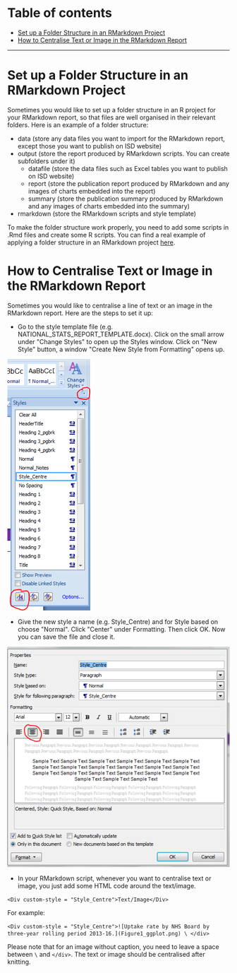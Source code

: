 # Table of contents
* [Set up a Folder Structure in an RMarkdown Project](set-up-a-folder-structure-in-an-rmarkdown-project)
* [How to Centralise Text or Image in the RMarkdown Report](how-to-centralise-text-or-image-in-the-rmarkdown-report)

***
# Set up a Folder Structure in an RMarkdown Project

Sometimes you would like to set up a folder structure in an R project for your RMarkdown report, so that files are well organised in their relevant folders. Here is an example of a folder structure:
* data (store any data files you want to import for the RMarkdown report, except those you want to publish on ISD website)
* output (store the report produced by RMarkdown scripts. You can create subfolders under it)
  * datafile (store the data files such as Excel tables you want to publish on ISD website)
  * report (store the publication report produced by RMarkdown and any images of charts embedded into the report)
  * summary (store the publication summary produced by RMarkdown and any images of charts embedded into the summary)
* rmarkdown (store the RMarkdown scripts and style template)

To make the folder structure work properly, you need to add some scripts in .Rmd files and create some R scripts. You can find a real example of applying a folder structure in an RMarkdown project [here](https://github.com/NHS-NSS-transforming-publications/Folder-Structure-RMD).

# How to Centralise Text or Image in the RMarkdown Report

Sometimes you would like to centralise a line of text or an image in the RMarkdown report. Here are the steps to set it up:
* Go to the style template file (e.g. NATIONAL_STATS_REPORT_TEMPLATE.docx). Click on the small arrow under "Change Styles" to open up the Styles window. Click on "New Style" button, a window "Create New Style from Formatting" opens up.

![Example for centralising](https://github.com/NHS-NSS-transforming-publications/Images/blob/master/RMD-tip1.PNG)

* Give the new style a name (e.g. Style_Centre) and for Style based on choose "Normal". Click "Center" under Formatting. Then click OK. Now you can save the file and close it.

![Example for centralising](https://github.com/NHS-NSS-transforming-publications/Images/blob/master/RMD-tip2.PNG)

* In your RMarkdown script, whenever you want to centralise text or image, you just add some HTML code around the text/image.

```
<Div custom-style = "Style_Centre">Text/Image</Div>
```
For example:

```
<Div custom-style = "Style_Centre">![Uptake rate by NHS Board by three-year rolling period 2013-16.](Figure1_ggplot.png) \ </div>
```
Please note that for an image without caption, you need to leave a space between ```\``` and ```</div>```. The text or image should be centralised after knitting.


